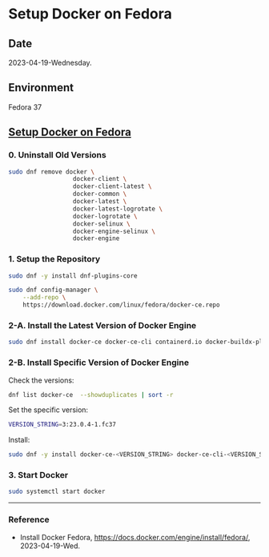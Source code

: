 # Setup Docker on Fedora

## Date

2023-04-19-Wednesday.

## Environment

Fedora 37

## [Setup Docker on Fedora](https://docs.docker.com/engine/install/fedora/)

### 0. Uninstall Old Versions

```Bash
sudo dnf remove docker \
                  docker-client \
                  docker-client-latest \
                  docker-common \
                  docker-latest \
                  docker-latest-logrotate \
                  docker-logrotate \
                  docker-selinux \
                  docker-engine-selinux \
                  docker-engine
```

### 1. Setup the Repository

```Bash
sudo dnf -y install dnf-plugins-core
```

```Bash
sudo dnf config-manager \
    --add-repo \
    https://download.docker.com/linux/fedora/docker-ce.repo
```

### 2-A. Install the Latest Version of Docker Engine

```Bash
sudo dnf install docker-ce docker-ce-cli containerd.io docker-buildx-plugin docker-compose-plugin
```

### 2-B. Install Specific Version of Docker Engine

Check the versions:

```Bash
dnf list docker-ce  --showduplicates | sort -r
```

Set the specific version:

```Bash
VERSION_STRING=3:23.0.4-1.fc37
```

Install:

```Bash
sudo dnf -y install docker-ce-<VERSION_STRING> docker-ce-cli-<VERSION_STRING> containerd.io docker-buildx-plugin docker-compose-plugin
```

### 3. Start Docker

```Bash
sudo systemctl start docker
```

---

### Reference
- Install Docker Fedora, https://docs.docker.com/engine/install/fedora/, 2023-04-19-Wed.
